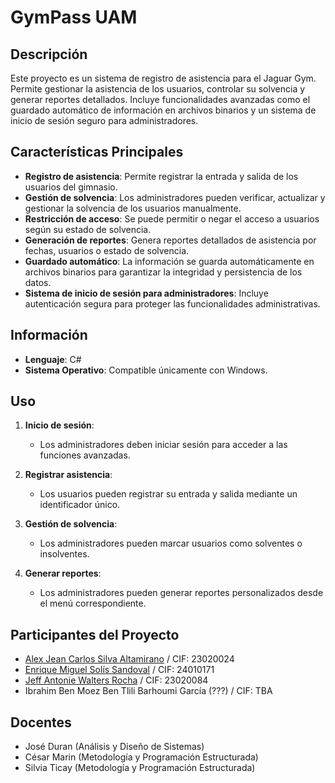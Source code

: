 # GymPass UAM

## Descripción
Este proyecto es un sistema de registro de asistencia para el Jaguar Gym. Permite gestionar la asistencia de los usuarios, controlar su solvencia y generar reportes detallados. Incluye funcionalidades avanzadas como el guardado automático de información en archivos binarios y un sistema de inicio de sesión seguro para administradores.

## Características Principales

- **Registro de asistencia**: Permite registrar la entrada y salida de los usuarios del gimnasio.
- **Gestión de solvencia**: Los administradores pueden verificar, actualizar y gestionar la solvencia de los usuarios manualmente.
- **Restricción de acceso**: Se puede permitir o negar el acceso a usuarios según su estado de solvencia.
- **Generación de reportes**: Genera reportes detallados de asistencia por fechas, usuarios o estado de solvencia.
- **Guardado automático**: La información se guarda automáticamente en archivos binarios para garantizar la integridad y persistencia de los datos.
- **Sistema de inicio de sesión para administradores**: Incluye autenticación segura para proteger las funcionalidades administrativas.

## Información

- **Lenguaje**: C#
- **Sistema Operativo**: Compatible únicamente con Windows.

## Uso

1. **Inicio de sesión**:
   - Los administradores deben iniciar sesión para acceder a las funciones avanzadas.

2. **Registrar asistencia**:
   - Los usuarios pueden registrar su entrada y salida mediante un identificador único.

3. **Gestión de solvencia**:
   - Los administradores pueden marcar usuarios como solventes o insolventes.

4. **Generar reportes**:
   - Los administradores pueden generar reportes personalizados desde el menú correspondiente.

## Participantes del Proyecto

- [Alex Jean Carlos Silva Altamirano](https://github.com/alexsilvauam) / CIF: 23020024
- [Enrique Miguel Solís Sandoval](https://github.com/Enrique00007-uam) / CIF: 24010171
- [Jeff Antonie Walters Rocha](https://github.com/jwalters63) / CIF: 23020084
- Ibrahim Ben Moez Ben Tlili Barhoumi García (???) / CIF: TBA

## Docentes
- José Duran (Análisis y Diseño de Sistemas)
- César Marin (Metodología y Programación Estructurada)
- Silvia Ticay (Metodología y Programación Estructurada)
